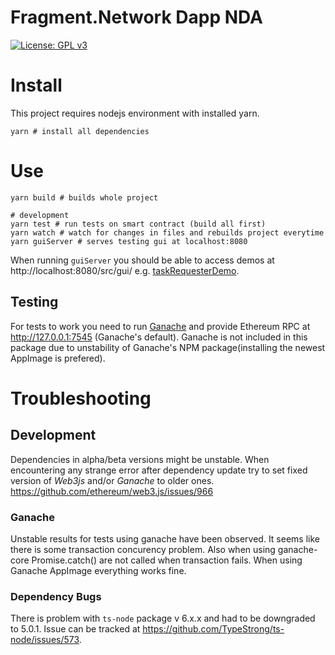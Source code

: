 # Fragment.Network Dapp NDA

[![License: GPL v3](https://img.shields.io/badge/License-GPL%20v3-blue.svg)](http://www.gnu.org/licenses/gpl-3.0)

# Install
This project requires nodejs environment with installed yarn.
```
yarn # install all dependencies
```

# Use
```
yarn build # builds whole project

# development
yarn test # run tests on smart contract (build all first)
yarn watch # watch for changes in files and rebuilds project everytime
yarn guiServer # serves testing gui at localhost:8080
```

When running `guiServer` you should be able to access demos at http://localhost:8080/src/gui/
e.g. [taskRequesterDemo](http://localhost:8080/src/gui/taskRequesterDemo.html).

## Testing
For tests to work you need to run [Ganache](https://github.com/trufflesuite/ganache) and provide
Ethereum RPC at http://127.0.0.1:7545 (Ganache's default). Ganache is not included in this package
due to unstability of Ganache's NPM package(installing the newest AppImage is prefered).

# Troubleshooting

## Development
Dependencies in alpha/beta versions might be unstable. When encountering any strange error after dependency update
try to set fixed version of *Web3js* and/or *Ganache* to older ones.
https://github.com/ethereum/web3.js/issues/966

### Ganache
Unstable results for tests using ganache have been observed. It seems like there is some transaction concurency problem.
Also when using ganache-core Promise.catch() are not called when transaction fails. When using Ganache AppImage
everything works fine.

### Dependency Bugs
There is problem with `ts-node` package v 6.x.x and had to be downgraded to 5.0.1. Issue can be tracked at https://github.com/TypeStrong/ts-node/issues/573.
